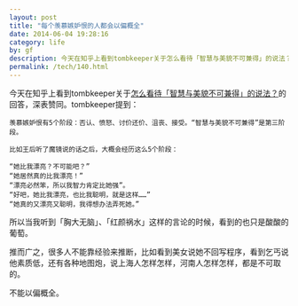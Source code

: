 ```yaml
---
layout: post
title: "每个羡慕嫉妒恨的人都会以偏概全"
date: 2014-06-04 19:28:16
category: life
by: gf
description: 今天在知乎上看到tombkeeper关于怎么看待「智慧与美貌不可兼得」的说法？的回答，深表赞同。tombkeeper提到：羡慕嫉妒恨有5个阶段：否认、愤怒、讨价还价、沮丧、接受。“智慧与美
permalink: /tech/140.html
---
```

今天在知乎上看到tombkeeper关于[怎么看待「智慧与美貌不可兼得」的说法？][Link 1]的回答，深表赞同。tombkeeper提到：

    羡慕嫉妒恨有5个阶段：否认、愤怒、讨价还价、沮丧、接受。“智慧与美貌不可兼得”是第三阶段。
    
    比如王后听了魔镜说的话之后，大概会经历这么5个阶段：
    
    “她比我漂亮？不可能吧？”
    “她居然真的比我漂亮！”
    “漂亮必然笨，所以我智力肯定比她强”。
    “好吧，她比我漂亮，也比我聪明，就是这样……”
    “她真的又漂亮又聪明，我得想办法弄死她。”

所以当我听到「胸大无脑」、「红颜祸水」这样的言论的时候，看到的也只是酸酸的葡萄。

推而广之，很多人不能靠经验来推断，比如看到美女说她不回写程序，看到乞丐说他素质低，还有各种地图炮，说上海人怎样怎样，河南人怎样怎样，都是不可取的。

不能以偏概全。


[Link 1]: http://www.zhihu.com/question/21723192/answer/26365577